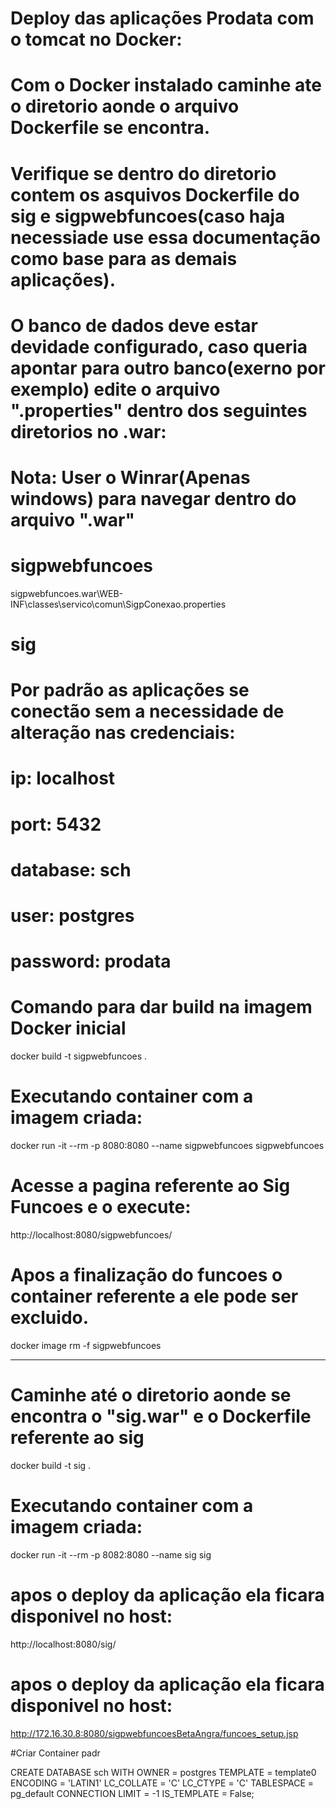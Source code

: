 # Deploy das aplicações Prodata com o tomcat no Docker:
 
# Com o Docker instalado caminhe ate o diretorio aonde o arquivo Dockerfile se encontra.
# Verifique se dentro do diretorio contem os asquivos Dockerfile do sig e sigpwebfuncoes(caso haja necessiade use essa documentação como base para as demais aplicações).
# O banco de dados deve estar devidade configurado, caso queria apontar para outro banco(exerno por exemplo) edite o arquivo ".properties" dentro dos seguintes diretorios no .war:

# Nota: User o Winrar(Apenas windows) para navegar dentro do arquivo ".war" 

# sigpwebfuncoes

sigpwebfuncoes.war\WEB-INF\classes\servico\comun\SigpConexao.properties

# sig 

# Por padrão as aplicações se conectão sem a necessidade de alteração nas credenciais:

# ip: localhost
# port: 5432 
# database: sch
# user: postgres
# password: prodata

# Comando para dar build na imagem Docker inicial 

docker build -t sigpwebfuncoes .

# Executando container com a imagem criada:

docker run -it --rm -p 8080:8080 --name sigpwebfuncoes sigpwebfuncoes

# Acesse a pagina referente ao Sig Funcoes e o execute:

http://localhost:8080/sigpwebfuncoes/

# Apos a finalização do funcoes o container referente a ele pode ser excluido.

docker image rm -f sigpwebfuncoes

----------------------------------------------------------------------------------------

# Caminhe até o diretorio aonde se encontra o "sig.war" e o Dockerfile referente ao sig

docker build -t sig .

# Executando container com a imagem criada:

docker run -it --rm -p 8082:8080 --name sig sig

# apos o deploy da aplicação ela ficara disponivel no host:

http://localhost:8080/sig/

# apos o deploy da aplicação ela ficara disponivel no host:

http://172.16.30.8:8080/sigpwebfuncoesBetaAngra/funcoes_setup.jsp

#Criar Container padr

CREATE DATABASE sch WITH OWNER = postgres TEMPLATE = template0 ENCODING = 'LATIN1' LC_COLLATE = 'C' LC_CTYPE = 'C' TABLESPACE = pg_default CONNECTION LIMIT = -1 IS_TEMPLATE = False;
